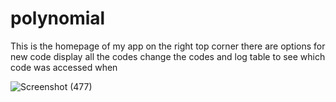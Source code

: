 # polynomial

This is the homepage of my app on the right top corner there are options for new code display all the codes change the codes and log table to see which code was accessed when

![Screenshot (477)](https://user-images.githubusercontent.com/86882483/154550295-440307cf-4e1a-4036-8284-7c21cf81b44a.png)
